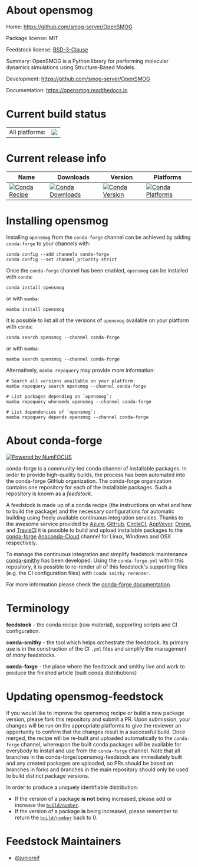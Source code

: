 About opensmog
==============

Home: https://github.com/smog-server/OpenSMOG

Package license: MIT

Feedstock license: [BSD-3-Clause](https://github.com/conda-forge/opensmog-feedstock/blob/main/LICENSE.txt)

Summary: OpenSMOG is a Python library for performing molecular dynamics simulations using Structure-Based Models.

Development: https://github.com/smog-server/OpenSMOG

Documentation: https://opensmog.readthedocs.io

Current build status
====================


<table><tr><td>All platforms:</td>
    <td>
      <a href="https://dev.azure.com/conda-forge/feedstock-builds/_build/latest?definitionId=13630&branchName=main">
        <img src="https://dev.azure.com/conda-forge/feedstock-builds/_apis/build/status/opensmog-feedstock?branchName=main">
      </a>
    </td>
  </tr>
</table>

Current release info
====================

| Name | Downloads | Version | Platforms |
| --- | --- | --- | --- |
| [![Conda Recipe](https://img.shields.io/badge/recipe-opensmog-green.svg)](https://anaconda.org/conda-forge/opensmog) | [![Conda Downloads](https://img.shields.io/conda/dn/conda-forge/opensmog.svg)](https://anaconda.org/conda-forge/opensmog) | [![Conda Version](https://img.shields.io/conda/vn/conda-forge/opensmog.svg)](https://anaconda.org/conda-forge/opensmog) | [![Conda Platforms](https://img.shields.io/conda/pn/conda-forge/opensmog.svg)](https://anaconda.org/conda-forge/opensmog) |

Installing opensmog
===================

Installing `opensmog` from the `conda-forge` channel can be achieved by adding `conda-forge` to your channels with:

```
conda config --add channels conda-forge
conda config --set channel_priority strict
```

Once the `conda-forge` channel has been enabled, `opensmog` can be installed with `conda`:

```
conda install opensmog
```

or with `mamba`:

```
mamba install opensmog
```

It is possible to list all of the versions of `opensmog` available on your platform with `conda`:

```
conda search opensmog --channel conda-forge
```

or with `mamba`:

```
mamba search opensmog --channel conda-forge
```

Alternatively, `mamba repoquery` may provide more information:

```
# Search all versions available on your platform:
mamba repoquery search opensmog --channel conda-forge

# List packages depending on `opensmog`:
mamba repoquery whoneeds opensmog --channel conda-forge

# List dependencies of `opensmog`:
mamba repoquery depends opensmog --channel conda-forge
```


About conda-forge
=================

[![Powered by
NumFOCUS](https://img.shields.io/badge/powered%20by-NumFOCUS-orange.svg?style=flat&colorA=E1523D&colorB=007D8A)](https://numfocus.org)

conda-forge is a community-led conda channel of installable packages.
In order to provide high-quality builds, the process has been automated into the
conda-forge GitHub organization. The conda-forge organization contains one repository
for each of the installable packages. Such a repository is known as a *feedstock*.

A feedstock is made up of a conda recipe (the instructions on what and how to build
the package) and the necessary configurations for automatic building using freely
available continuous integration services. Thanks to the awesome service provided by
[Azure](https://azure.microsoft.com/en-us/services/devops/), [GitHub](https://github.com/),
[CircleCI](https://circleci.com/), [AppVeyor](https://www.appveyor.com/),
[Drone](https://cloud.drone.io/welcome), and [TravisCI](https://travis-ci.com/)
it is possible to build and upload installable packages to the
[conda-forge](https://anaconda.org/conda-forge) [Anaconda-Cloud](https://anaconda.org/)
channel for Linux, Windows and OSX respectively.

To manage the continuous integration and simplify feedstock maintenance
[conda-smithy](https://github.com/conda-forge/conda-smithy) has been developed.
Using the ``conda-forge.yml`` within this repository, it is possible to re-render all of
this feedstock's supporting files (e.g. the CI configuration files) with ``conda smithy rerender``.

For more information please check the [conda-forge documentation](https://conda-forge.org/docs/).

Terminology
===========

**feedstock** - the conda recipe (raw material), supporting scripts and CI configuration.

**conda-smithy** - the tool which helps orchestrate the feedstock.
                   Its primary use is in the construction of the CI ``.yml`` files
                   and simplify the management of *many* feedstocks.

**conda-forge** - the place where the feedstock and smithy live and work to
                  produce the finished article (built conda distributions)


Updating opensmog-feedstock
===========================

If you would like to improve the opensmog recipe or build a new
package version, please fork this repository and submit a PR. Upon submission,
your changes will be run on the appropriate platforms to give the reviewer an
opportunity to confirm that the changes result in a successful build. Once
merged, the recipe will be re-built and uploaded automatically to the
`conda-forge` channel, whereupon the built conda packages will be available for
everybody to install and use from the `conda-forge` channel.
Note that all branches in the conda-forge/opensmog-feedstock are
immediately built and any created packages are uploaded, so PRs should be based
on branches in forks and branches in the main repository should only be used to
build distinct package versions.

In order to produce a uniquely identifiable distribution:
 * If the version of a package **is not** being increased, please add or increase
   the [``build/number``](https://docs.conda.io/projects/conda-build/en/latest/resources/define-metadata.html#build-number-and-string).
 * If the version of a package **is** being increased, please remember to return
   the [``build/number``](https://docs.conda.io/projects/conda-build/en/latest/resources/define-metadata.html#build-number-and-string)
   back to 0.

Feedstock Maintainers
=====================

* [@junioreif](https://github.com/junioreif/)

